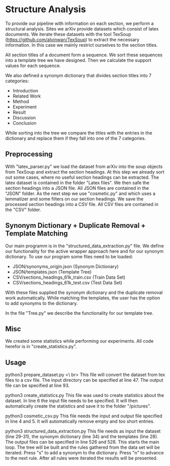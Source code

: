 # Structure Analysis

To provide our pipeline with information on each section, we perform a structural analysis. 
Sites we arXiv provide datasets which consist of latex documents. 
We iterate these datasets with the tool TexSoup (https://github.com/alvinwan/TexSoup)  to extract the necessary information.
In this case we mainly restrict ourselves to the section titles. 

All section titles of a document form a sequence. 
We sort these sequences into a template tree we have designed.
Then we calculate the support values for each sequence.

We also defined a synonym dictionary that divides section titles into 7 categories:
- Introduction
- Related Work
- Method
- Experiment
- Result
- Discussion
- Conclusion

While sorting into the tree we compare the titles with the entries in the dictionary and replace them if they fall into one of the 7 categories. 

## Preprocessing

With "latex_parser.py" we load the dataset from arXiv into the soup objects from TexSoup and extract the section headings. At this step we already sort out some cases, where no useful section headings can be extracted. 
The latex dataset is contained in the folder "Latex files".
We then safe the section headings into a JSON file. All JSON files are contained in the "JSON" folder.
As the next step we use "cosmetic.py" and which uses a lemmatizer and some filters on our section headings.
We save the processed section headings into a CSV file. All CSV files are contained in the "CSV" folder.

## Synonym Dictionary + Duplicate Removal + Template Matching

Our main programm is in the "structured_data_extraction.py" file. We define our functionality for the active wrapper approach here and for our synonym dictionary. To use our program some files need to be loaded:
- JSON/synonyms_origin.json (Synonym Dictionary)
- JSON/templates.json (Template Tree)
- CSV/sections_headings_61k_train.csv (Train Data Set)
- CSV/sections_headings_61k_test.csv (Test Data Set)

With these files supplied the synonym dictionary and the duplicate removal work automatically. 
While matching the templates, the user has the option to add synonyms to the dictionary. 

In the file "Tree.py" we describe the functionality for our template tree. 

## Misc

We created some statistics while performing our experiments. All code herefor is in "create_statistics.py".

## Usage
python3 prepare_dataset.py <\ br>
This file will convert the dataset from tex files to a csv file. 
The input directory can be specified at line 47.
The output file can be specified at line 93.

python3 create_statistics.py
This file was used to create statistics about the dataset.
In line 6 the input file needs to be specified. 
It will then automatically create the statistics and save it to the folder "/pictures".

python3 cosmetic_csv.py
This file needs the input and output file specified in line 4 and 5.
It will automatically remove empty and too short entries. 

python3 structured_data_extraction.py
This file needs as input the dataset (line 29-31), the synonym dictionary (line 34) and the templates (line 28).
The output files can be specified in line 526 and 528.
This starts the main loop. The tree will be built and the rules gathered from the data set will be iterated. 
Press "s" to add a synonym to the dictionary.
Press "n" to advance to the next rule. 
After all rules were iterated the results will be presented.
